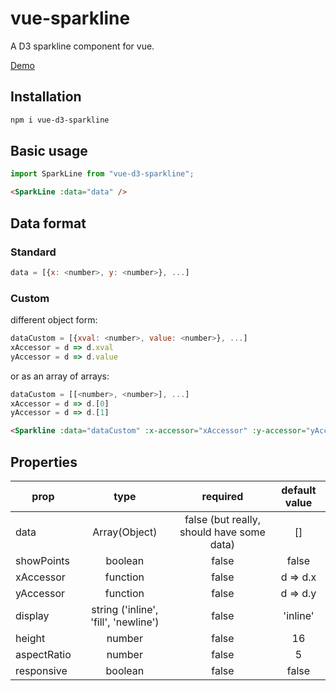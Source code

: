 # vue-sparkline

A D3 sparkline component for vue.

[Demo](https://nickolas1.github.io/vue-d3-sparkline/)

## Installation
```sh
npm i vue-d3-sparkline
```

## Basic usage
```js
import SparkLine from "vue-d3-sparkline";
```

```html
<SparkLine :data="data" /> 
```

## Data format
### Standard
```js
data = [{x: <number>, y: <number>}, ...]
```

### Custom
different object form:
```js
dataCustom = [{xval: <number>, value: <number>}, ...]
xAccessor = d => d.xval
yAccessor = d => d.value
```
or as an array of arrays:
```js
dataCustom = [[<number>, <number>], ...]
xAccessor = d => d.[0]
yAccessor = d => d.[1]
```
```html
<Sparkline :data="dataCustom" :x-accessor="xAccessor" :y-accessor="yAccessor" />
```


## Properties
| prop        | type | required | default value |
| ------------ |:---:|:--------:|:-------------:|
| data | Array(Object) | false (but really, should have some data) | [] |
| showPoints | boolean | false | false |
| xAccessor | function | false | d => d.x |
| yAccessor | function | false | d => d.y |
| display | string ('inline', 'fill', 'newline') | false | 'inline' |
| height | number | false | 16 |
| aspectRatio | number | false | 5 |
| responsive | boolean | false | false |

